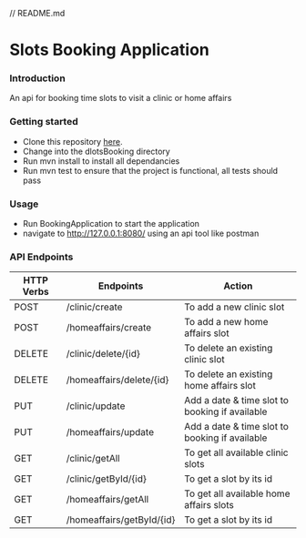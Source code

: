 // README.md
# Slots Booking Application
### Introduction
An api for booking time slots to visit a clinic or home affairs
### Getting started
* Clone this repository [here](https://github.com/JackieNomsa/clinic).
* Change into the dlotsBooking directory
* Run mvn install to install all dependancies
* Run mvn test to ensure that the project is functional, all tests should pass
### Usage
* Run BookingApplication  to start the application
* navigate to http://127.0.0.1:8080/ using an api tool like postman
### API Endpoints
| HTTP Verbs | Endpoints                 | Action                                         |
|------------|---------------------------|------------------------------------------------|
| POST       | /clinic/create            | To add a new clinic slot                       |
| POST       | /homeaffairs/create       | To add a new home affairs slot                 |
| DELETE     | /clinic/delete/{id}       | To delete an existing clinic slot              |
| DELETE     | /homeaffairs/delete/{id}  | To delete an existing home affairs slot        |
| PUT        | /clinic/update            | Add a date & time slot to booking if available |
| PUT        | /homeaffairs/update       | Add a date & time slot to booking if available |
| GET        | /clinic/getAll            | To get all available clinic slots              |
| GET        | /clinic/getById/{id}      | To get a slot by its id                        |
| GET        | /homeaffairs/getAll       | To get all available home affairs slots        |
| GET        | /homeaffairs/getById/{id} | To get a slot by its id                        |
